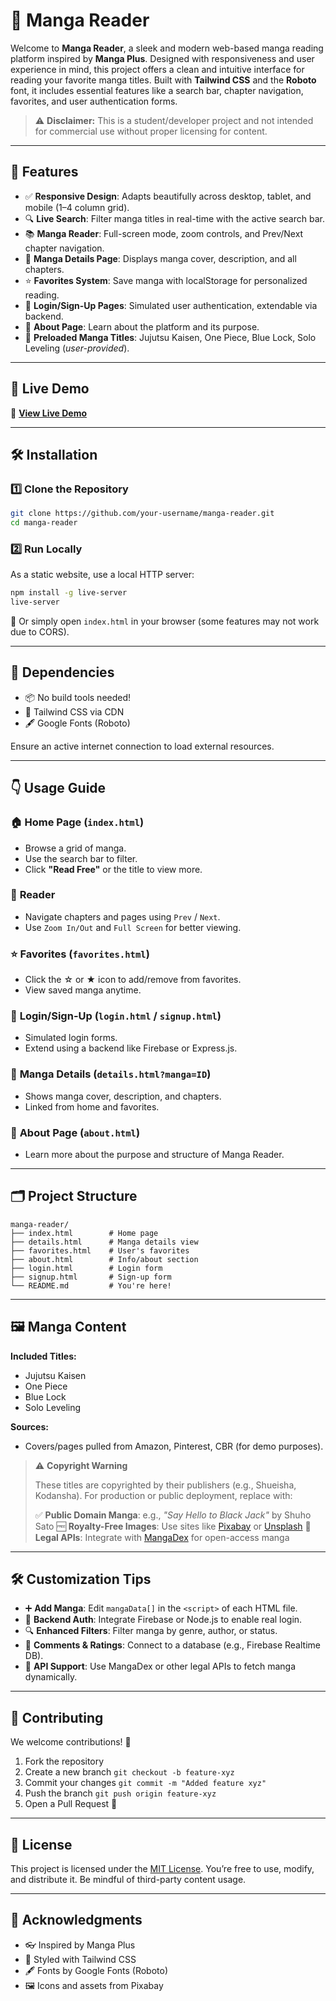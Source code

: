 
# 📖 Manga Reader

Welcome to **Manga Reader**, a sleek and modern web-based manga reading platform inspired by **Manga Plus**. Designed with responsiveness and user experience in mind, this project offers a clean and intuitive interface for reading your favorite manga titles. Built with **Tailwind CSS** and the **Roboto** font, it includes essential features like a search bar, chapter navigation, favorites, and user authentication forms.

> ⚠️ **Disclaimer:** This is a student/developer project and not intended for commercial use without proper licensing for content.

---

## 🌟 Features

- ✅ **Responsive Design**: Adapts beautifully across desktop, tablet, and mobile (1–4 column grid).
- 🔍 **Live Search**: Filter manga titles in real-time with the active search bar.
- 📚 **Manga Reader**: Full-screen mode, zoom controls, and Prev/Next chapter navigation.
- 📄 **Manga Details Page**: Displays manga cover, description, and all chapters.
- ⭐ **Favorites System**: Save manga with localStorage for personalized reading.
- 🔐 **Login/Sign-Up Pages**: Simulated user authentication, extendable via backend.
- 📘 **About Page**: Learn about the platform and its purpose.
- 🎴 **Preloaded Manga Titles**: Jujutsu Kaisen, One Piece, Blue Lock, Solo Leveling (*user-provided*).

---

## 🚀 Live Demo

🔗 [**View Live Demo**](https://manga-reader-sage.vercel.app/)

---

## 🛠️ Installation

### 1️⃣ Clone the Repository

```bash
git clone https://github.com/your-username/manga-reader.git
cd manga-reader
````

### 2️⃣ Run Locally

As a static website, use a local HTTP server:

```bash
npm install -g live-server
live-server
```

🔁 Or simply open `index.html` in your browser (some features may not work due to CORS).

---

## 🔗 Dependencies

* 📦 No build tools needed!
* 🧵 Tailwind CSS via CDN
* 🖋️ Google Fonts (Roboto)

Ensure an active internet connection to load external resources.

---

## 👇 Usage Guide

### 🏠 **Home Page (`index.html`)**

* Browse a grid of manga.
* Use the search bar to filter.
* Click **"Read Free"** or the title to view more.

### 📖 **Reader**

* Navigate chapters and pages using `Prev` / `Next`.
* Use `Zoom In/Out` and `Full Screen` for better viewing.

### ⭐ **Favorites (`favorites.html`)**

* Click the ☆ or ★ icon to add/remove from favorites.
* View saved manga anytime.

### 🔐 **Login/Sign-Up (`login.html` / `signup.html`)**

* Simulated login forms.
* Extend using a backend like Firebase or Express.js.

### 🧾 **Manga Details (`details.html?manga=ID`)**

* Shows manga cover, description, and chapters.
* Linked from home and favorites.

### 💬 **About Page (`about.html`)**

* Learn more about the purpose and structure of Manga Reader.

---

## 🗂️ Project Structure

```
manga-reader/
├── index.html        # Home page
├── details.html      # Manga details view
├── favorites.html    # User's favorites
├── about.html        # Info/about section
├── login.html        # Login form
├── signup.html       # Sign-up form
└── README.md         # You're here!
```

---

## 🖼️ Manga Content

**Included Titles:**

* Jujutsu Kaisen
* One Piece
* Blue Lock
* Solo Leveling

**Sources:**

* Covers/pages pulled from Amazon, Pinterest, CBR (for demo purposes).

> ⚠️ **Copyright Warning**
>
> These titles are copyrighted by their publishers (e.g., Shueisha, Kodansha).
> For production or public deployment, replace with:
>
> ✅ **Public Domain Manga**: e.g., *"Say Hello to Black Jack"* by Shuho Sato
> 🆓 **Royalty-Free Images**: Use sites like [Pixabay](https://pixabay.com/) or [Unsplash](https://unsplash.com/)
> 📡 **Legal APIs**: Integrate with [MangaDex](https://mangadex.org/) for open-access manga

---

## 🛠️ Customization Tips

* ➕ **Add Manga**: Edit `mangaData[]` in the `<script>` of each HTML file.
* 🔧 **Backend Auth**: Integrate Firebase or Node.js to enable real login.
* 🔍 **Enhanced Filters**: Filter manga by genre, author, or status.
* 💬 **Comments & Ratings**: Connect to a database (e.g., Firebase Realtime DB).
* 📡 **API Support**: Use MangaDex or other legal APIs to fetch manga dynamically.

---

## 👥 Contributing

We welcome contributions! 💖

1. Fork the repository
2. Create a new branch
   `git checkout -b feature-xyz`
3. Commit your changes
   `git commit -m "Added feature xyz"`
4. Push the branch
   `git push origin feature-xyz`
5. Open a Pull Request 🚀

---

## 📜 License

This project is licensed under the [MIT License](LICENSE).
You’re free to use, modify, and distribute it. Be mindful of third-party content usage.

---

## 🙏 Acknowledgments

* 👓 Inspired by Manga Plus
* 🎨 Styled with Tailwind CSS
* 🖋️ Fonts by Google Fonts (Roboto)
* 🖼️ Icons and assets from Pixabay

